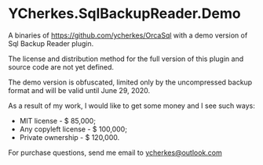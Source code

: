 # YCherkes.SqlBackupReader.Demo
A binaries of https://github.com/ycherkes/OrcaSql with a demo version of Sql Backup Reader plugin.

The license and distribution method for the full version of this plugin and source code are not yet defined.

The demo version is obfuscated, limited only by the uncompressed backup format and will be valid until June 29, 2020.

As a result of my work, I would like to get some money and I see such ways:

  * MIT license          - $ 85,000;
  * Any copyleft license - $ 100,000;
  * Private ownership    - $ 120,000.
  
 For purchase questions, send me email to ycherkes@outlook.com
